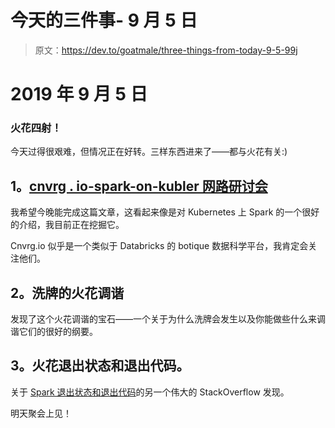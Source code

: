 # 今天的三件事- 9 月 5 日

> 原文：<https://dev.to/goatmale/three-things-from-today-9-5-99j>

# 2019 年 9 月 5 日

### 火花四射！

今天过得很艰难，但情况正在好转。三样东西进来了——都与火花有关:)

## 1。[cnvrg . io-spark-on-kubler 网路研讨会](https://info.cnvrg.io/spark-on-kubernetes)

我希望今晚能完成这篇文章，这看起来像是对 Kubernetes 上 Spark 的一个很好的介绍，我目前正在挖掘它。

Cnvrg.io 似乎是一个类似于 Databricks 的 botique 数据科学平台，我肯定会关注他们。

## 2。洗牌的火花调谐

发现了这个火花调谐的宝石——一个关于为什么洗牌会发生以及你能做些什么来调谐它们的很好的纲要。

## 3。火花退出状态和退出代码。

关于 [Spark 退出状态和退出代码](https://stackoverflow.com/questions/45428145/do-exit-codes-and-exit-statuses-mean-anything-in-spark/45524760#45524760)的另一个伟大的 StackOverflow 发现。

明天聚会上见！